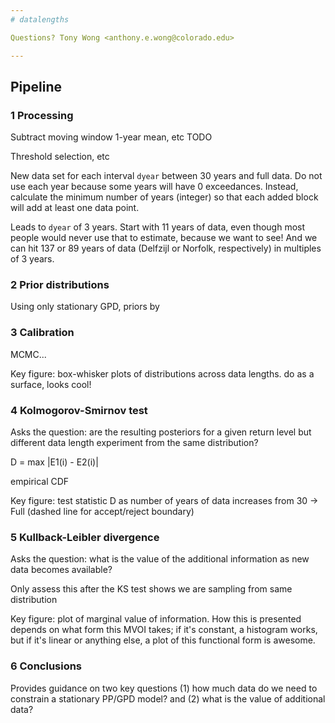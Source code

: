 ```yaml
---
# datalengths

Questions? Tony Wong <anthony.e.wong@colorado.edu>

---
```

## Pipeline

### 1 Processing

Subtract moving window 1-year mean, etc TODO

Threshold selection, etc

New data set for each interval `dyear` between 30 years and full data.  Do not use each year because some years will have 0 exceedances.  Instead, calculate the minimum number of years (integer) so that each added block will add at least one data point.

Leads to `dyear` of 3 years.  Start with 11 years of data, even though most people would never use that to estimate, because we want to see!  And we can hit 137 or 89 years of data (Delfzijl or Norfolk, respectively) in multiples of 3 years.

### 2 Prior distributions

Using only stationary GPD, priors by

### 3 Calibration

MCMC...

Key figure:  box-whisker plots of distributions across data lengths.  do as a surface, looks cool!

### 4 Kolmogorov-Smirnov test

Asks the question:  are the resulting posteriors for a given return level but different data length experiment from the same distribution?

D = max |E1(i) - E2(i)|

empirical CDF

Key figure:  test statistic D as number of years of data increases from 30 -> Full (dashed line for accept/reject boundary)

### 5 Kullback-Leibler divergence

Asks the question:  what is the value of the additional information as new data becomes available?

Only assess this after the KS test shows we are sampling from same distribution

Key figure:  plot of marginal value of information.  How this is presented depends on what form this MVOI takes; if it's constant, a histogram works, but if it's linear or anything else, a plot of this functional form is awesome.

### 6 Conclusions

Provides guidance on two key questions (1) how much data do we need to constrain a stationary PP/GPD model? and (2) what is the value of additional data?

